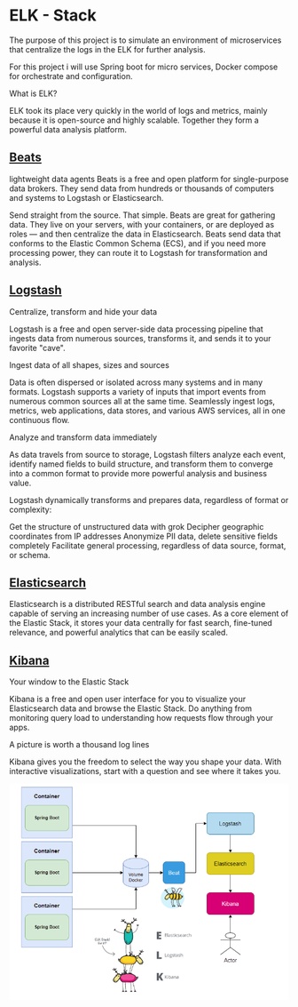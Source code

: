 # ELK - Stack

The purpose of this project is to simulate an environment of microservices that centralize the logs in the ELK for further analysis.

For this project i will use Spring boot for micro services, Docker compose for orchestrate and configuration.

What is ELK?

ELK took its place very quickly in the world of logs and metrics, mainly because it is open-source and highly scalable. Together they form a powerful data analysis platform.

## [Beats](https://www.elastic.co/pt/beats/)

lightweight data agents
Beats is a free and open platform for single-purpose data brokers. They send data from hundreds or thousands of computers and systems to Logstash or Elasticsearch.

Send straight from the source. That simple.
Beats are great for gathering data. They live on your servers, with your containers, or are deployed as roles — and then centralize the data in Elasticsearch. Beats send data that conforms to the Elastic Common Schema (ECS), and if you need more processing power, they can route it to Logstash for transformation and analysis.

## [Logstash](https://www.elastic.co/pt/logstash/)

Centralize, transform and hide your data

Logstash is a free and open server-side data processing pipeline that ingests data from numerous sources, transforms it, and sends it to your favorite "cave".

Ingest data of all shapes, sizes and sources

Data is often dispersed or isolated across many systems and in many formats. Logstash supports a variety of inputs that import events from numerous common sources all at the same time. Seamlessly ingest logs, metrics, web applications, data stores, and various AWS services, all in one continuous flow.

Analyze and transform data immediately

As data travels from source to storage, Logstash filters analyze each event, identify named fields to build structure, and transform them to converge into a common format to provide more powerful analysis and business value.

Logstash dynamically transforms and prepares data, regardless of format or complexity:

Get the structure of unstructured data with grok
Decipher geographic coordinates from IP addresses
Anonymize PII data, delete sensitive fields completely
Facilitate general processing, regardless of data source, format, or schema.

## [Elasticsearch](https://www.elastic.co/pt/elasticsearch/)

Elasticsearch is a distributed RESTful search and data analysis engine capable of serving an increasing number of use cases. As a core element of the Elastic Stack, it stores your data centrally for fast search, fine-tuned relevance, and powerful analytics that can be easily scaled.

## [Kibana](https://www.elastic.co/pt/kibana/)

Your window to the Elastic Stack

Kibana is a free and open user interface for you to visualize your Elasticsearch data and browse the Elastic Stack. Do anything from monitoring query load to understanding how requests flow through your apps.

A picture is worth a thousand log lines

Kibana gives you the freedom to select the way you shape your data. With interactive visualizations, start with a question and see where it takes you.

![Arch](images/arch.png)

